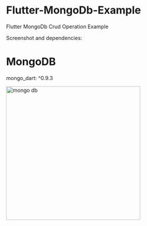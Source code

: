 # Flutter-MongoDb-Example
Flutter MongoDb Crud Operation Example

 Screenshot and
dependencies:
 # MongoDB
  mongo_dart: ^0.9.3



<img width="363" alt="mongo db" src="https://github.com/muhammedhosgor/Flutter-MongoDb-Example/assets/105205219/1b5f9745-3d75-4d91-b35f-f6e98bb6f713">
